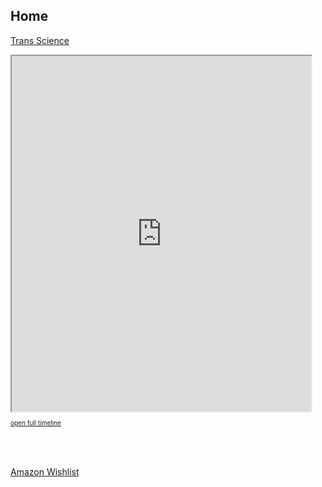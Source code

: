 <section>
	<script src="/assets/js/hash-redirect.js"></script>
	<h2>Home</h2>
	<div id="trans-science" class="holder center">
		<p><a href="https://linktr.ee/transScience" id="transScience" target="_blank">Trans Science</a></p>
	</div>
	<div id="mastodon" class="holder center" style="padding: 0 0;">
		<iframe id="mastodon-feed" allowfullscreen sandbox="allow-top-navigation allow-scripts" width="95%" height="569" src="https://www.mastofeed.com/apiv2/feed?userurl=https%3A%2F%2Fmas.to%2Fusers%2Flunar&theme=dark&size=77&header=false&replies=false&boosts=false"></iframe>
		<p style="font-size:10px;"><a rel="me" href="https://mas.to/@lunar" target="_blank" id="mastodon-link" data-parent="social">open full timeline</a></p>
	</div>
	<hr style="height:4px; visibility:hidden;">
	<iframe id="musicembed" allow="encrypted-media" style="max-width:100%;height:0px;width:0px;border: 0px" allowfullscreen="true"></iframe>
	<hr style="height:4px; visibility:hidden;">
	<!--
	<div id="projects" class="holder center">
		<nav>
			<ul class="navbar">
				<li class="navbar"><a href="/ovrtoggle">Oculus Toggle</a></li>
				<li class="navbar"><a href="/wu/voicemeeter">VoiceMeeter Setup</a></li>
			</ul>
		</nav>
	</div>
	<div id="spyro-playlist" class="holder center">
		<p><h3>I've been playing Spyro</h3></p>
		<iframe src="https://www.youtube-nocookie.com/embed/videoseries?list=PLJAqjOYAEgb79hDfBwSnZOrFH-RXu49t9" style="max-width:100%; height:197px; width:350px; border:0px;" allow="accelerometer; autoplay; encrypted-media; gyroscope; picture-in-picture" allowfullscreen></iframe>
	</div>
	-->
	<div id="wishlist" class="holder center">
		<p><a href="https://www.amazon.com/hz/wishlist/ls/3BFK7H90M9CFT" id="amazon-wishlist" target="_blank">Amazon Wishlist</a></p>
	</div>
	<div id="messageembed" class="holder center"></div>
	<!--
		<div id="story-time" class="holder center"></div>
		<div id="lunar-location" class="holder center"></div>
		<iframe id="tootembed" src="" class="mastodon-embed" style="max-width: 0; border: 0" width="400" allowfullscreen="allowfullscreen"></iframe>
		<hr style="height:4px; visibility:hidden;">
	-->
	<script src="https://www.gstatic.com/firebasejs/5.1.0/firebase-app.js"></script>
	<script src="https://www.gstatic.com/firebasejs/5.1.0/firebase-database.js"></script>
	<script src="/assets/js/home.js"></script>
	<!--<script src="https://mas.to/embed.js" async="async"></script>-->
</section>
